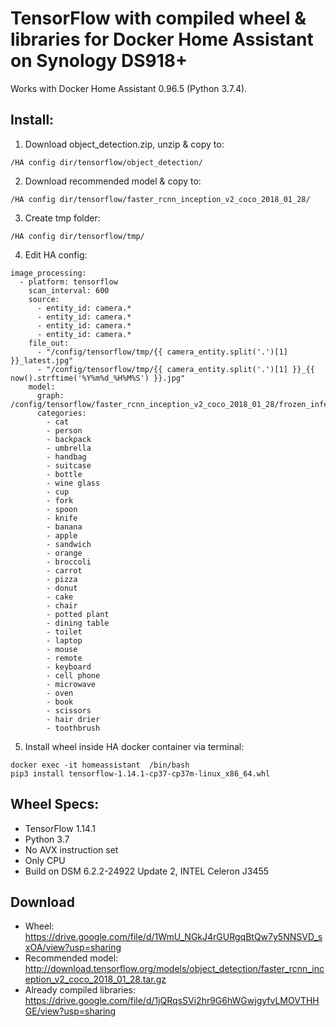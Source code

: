 # TensorFlow with compiled wheel & libraries for Docker Home Assistant on Synology DS918+ 

Works with Docker Home Assistant 0.96.5 (Python 3.7.4).

## Install:

1. Download object_detection.zip, unzip & copy to:
```
/HA config dir/tensorflow/object_detection/
```
2. Download recommended model & copy to:
```
/HA config dir/tensorflow/faster_rcnn_inception_v2_coco_2018_01_28/
```
3. Create tmp folder:
```
/HA config dir/tensorflow/tmp/
```
4. Edit HA config:
```
image_processing:
  - platform: tensorflow
    scan_interval: 600
    source:
      - entity_id: camera.*
      - entity_id: camera.*
      - entity_id: camera.*
      - entity_id: camera.*
    file_out:
      - "/config/tensorflow/tmp/{{ camera_entity.split('.')[1] }}_latest.jpg"
      - "/config/tensorflow/tmp/{{ camera_entity.split('.')[1] }}_{{ now().strftime('%Y%m%d_%H%M%S') }}.jpg"
    model:
      graph: /config/tensorflow/faster_rcnn_inception_v2_coco_2018_01_28/frozen_inference_graph.pb
      categories:
        - cat
        - person
        - backpack
        - umbrella
        - handbag
        - suitcase
        - bottle
        - wine glass
        - cup
        - fork
        - spoon
        - knife
        - banana
        - apple
        - sandwich
        - orange
        - broccoli
        - carrot
        - pizza
        - donut
        - cake
        - chair
        - potted plant
        - dining table
        - toilet
        - laptop
        - mouse
        - remote
        - keyboard
        - cell phone
        - microwave
        - oven
        - book
        - scissors
        - hair drier
        - toothbrush
```
5. Install wheel inside HA docker container via terminal: 
```
docker exec -it homeassistant  /bin/bash
pip3 install tensorflow-1.14.1-cp37-cp37m-linux_x86_64.whl
```

## Wheel Specs:
* TensorFlow 1.14.1
* Python 3.7
* No AVX instruction set
* Only CPU
* Build on DSM 6.2.2-24922 Update 2, INTEL Celeron J3455

## Download
* Wheel: https://drive.google.com/file/d/1WmU_NGkJ4rGURgqBtQw7y5NNSVD_sxOA/view?usp=sharing
* Recommended model: http://download.tensorflow.org/models/object_detection/faster_rcnn_inception_v2_coco_2018_01_28.tar.gz
* Already compiled libraries: https://drive.google.com/file/d/1jQRqsSVi2hr9G6hWGwjgyfvLMOVTHHGE/view?usp=sharing
